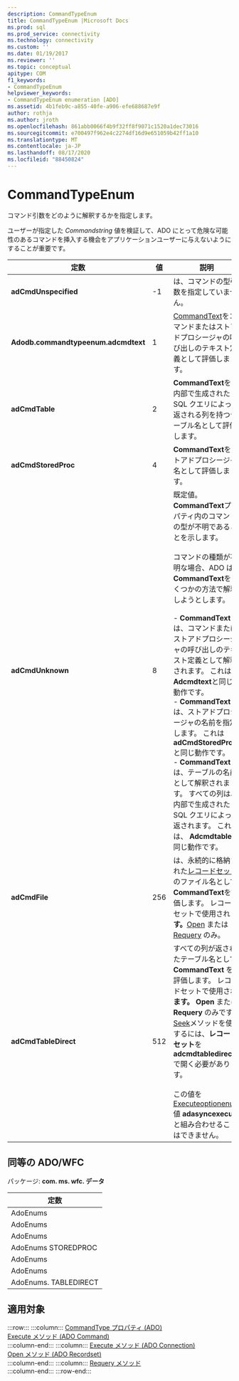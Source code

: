 ```yaml
---
description: CommandTypeEnum
title: CommandTypeEnum |Microsoft Docs
ms.prod: sql
ms.prod_service: connectivity
ms.technology: connectivity
ms.custom: ''
ms.date: 01/19/2017
ms.reviewer: ''
ms.topic: conceptual
apitype: COM
f1_keywords:
- CommandTypeEnum
helpviewer_keywords:
- CommandTypeEnum enumeration [ADO]
ms.assetid: 4b1feb9c-a855-40fe-a906-efe688687e9f
author: rothja
ms.author: jroth
ms.openlocfilehash: 861abb0066f4b9f32ff8f9071c1520a1dec73016
ms.sourcegitcommit: e700497f962e4c2274df16d9e651059b42ff1a10
ms.translationtype: MT
ms.contentlocale: ja-JP
ms.lasthandoff: 08/17/2020
ms.locfileid: "88450824"
---
```

# <a name="commandtypeenum"></a>CommandTypeEnum
コマンド引数をどのように解釈するかを指定します。  
  
 ユーザーが指定した *Commandstring* 値を検証して、ADO にとって危険な可能性のあるコマンドを挿入する機会をアプリケーションユーザーに与えないようにすることが重要です。  
  
|定数|値|説明|  
|--------------|-----------|-----------------|  
|**adCmdUnspecified**|-1|は、コマンドの型引数を指定していません。|  
|**Adodb.commandtypeenum.adcmdtext**|1|[CommandText](../../../ado/reference/ado-api/commandtext-property-ado.md)をコマンドまたはストアドプロシージャの呼び出しのテキスト定義として評価します。|  
|**adCmdTable**|2|**CommandText**を、内部で生成された SQL クエリによって返される列を持つテーブル名として評価します。|  
|**adCmdStoredProc**|4|**CommandText**をストアドプロシージャ名として評価します。|  
|**adCmdUnknown**|8|既定値。 **CommandText**プロパティ内のコマンドの型が不明であることを示します。<br /><br /> コマンドの種類が不明な場合、ADO は **CommandText**をいくつかの方法で解釈しようとします。<br /><br /> -   **CommandText** は、コマンドまたはストアドプロシージャの呼び出しのテキスト定義として解釈されます。 これは、 **Adcmdtext**と同じ動作です。<br />-   **CommandText** は、ストアドプロシージャの名前を指定します。 これは **adCmdStoredProc**と同じ動作です。<br />-   **CommandText** は、テーブルの名前として解釈されます。 すべての列は、内部で生成された SQL クエリによって返されます。 これは、 **Adcmdtable**と同じ動作です。|  
|**adCmdFile**|256|は、永続的に格納された[レコードセット](../../../ado/reference/ado-api/recordset-object-ado.md)のファイル名として**CommandText**を評価します。 レコードセットで使用され **ます。**[Open](../../../ado/reference/ado-api/open-method-ado-recordset.md) または [Requery](../../../ado/reference/ado-api/requery-method.md) のみ。|  
|**adCmdTableDirect**|512|すべての列が返されたテーブル名として **CommandText** を評価します。 レコードセットで使用され **ます。 Open** または **Requery** のみです。 [Seek](../../../ado/reference/ado-api/seek-method.md)メソッドを使用するには、**レコードセット**を**adcmdtabledirect**で開く必要があります。<br /><br /> この値を [Executeoptionenum](../../../ado/reference/ado-api/executeoptionenum.md) 値 **adasyncexecute**と組み合わせることはできません。|  
  
## <a name="adowfc-equivalent"></a>同等の ADO/WFC  
 パッケージ: **com. ms. wfc. データ**  
  
|定数|  
|--------------|  
|AdoEnums|  
|AdoEnums|  
|AdoEnums|  
|AdoEnums STOREDPROC|  
|AdoEnums|  
|AdoEnums|  
|AdoEnums. TABLEDIRECT|  
  
## <a name="applies-to"></a>適用対象  

:::row:::
    :::column:::
        [CommandType プロパティ (ADO)](../../../ado/reference/ado-api/commandtype-property-ado.md)  
        [Execute メソッド (ADO Command)](../../../ado/reference/ado-api/execute-method-ado-command.md)  
    :::column-end:::
    :::column:::
        [Execute メソッド (ADO Connection)](../../../ado/reference/ado-api/execute-method-ado-connection.md)  
        [Open メソッド (ADO Recordset)](../../../ado/reference/ado-api/open-method-ado-recordset.md)  
    :::column-end:::
    :::column:::
        [Requery メソッド](../../../ado/reference/ado-api/requery-method.md)  
    :::column-end:::
:::row-end:::

